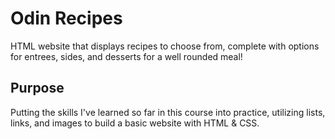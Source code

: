 # Odin Recipes

HTML website that displays recipes to choose from, complete with options for entrees, sides, and desserts for a well rounded meal!

## Purpose

Putting the skills I've learned so far in this course into practice, utilizing lists, links, and images to build a basic website with HTML & CSS.